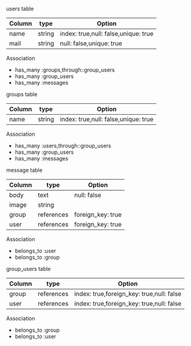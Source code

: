 users table

|Column|type|Option|
|------|----|------|
|name|string|index: true,null: false,unique: true|
|mail|string|null: false,unique: true|

Association
- has_many :groups,through::group_users
- has_many :group_users
- has_many :messages


groups table

|Column|type|Option|
|------|----|------|
|name|string|index: true,null: false,unique: true|

Association
- has_many :users,through::group_users
- has_many :group_users
- has_many :messages


message table

|Column|type|Option|
|------|----|------|
|body|text|null: false|
|image|string|
|group|references|foreign_key: true|
|user|references|foreign_key: true|

Association

- belongs_to :user
- belongs_to :group


group_users table

|Column|type|Option|
|------|----|------|
|group|references|index: true,foreign_key: true,null: false|
|user|references|index: true,foreign_key: true,null: false|

Association
- belongs_to :group
- belongs_to :user